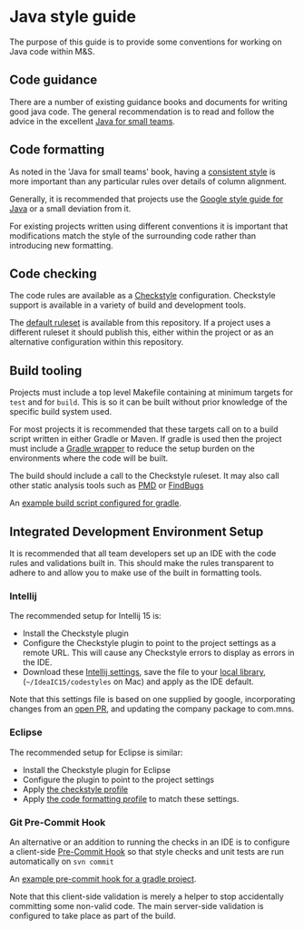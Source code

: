 # Java style guide

The purpose of this guide is to provide some conventions for working on Java
code within M&S.

## Code guidance

There are a number of existing guidance books and documents for writing good
java code. The general recommendation is to read and follow the advice in the
excellent [Java for small
teams](https://www.gitbook.com/book/ncrcoe/java-for-small-teams).

## Code formatting

As noted in the 'Java for small teams' book, having a [consistent
style](https://ncrcoe.gitbooks.io/java-for-small-teams/content/style/100_use_a_consistent_code_layout.html)
is more important than any particular rules over details of column alignment.

Generally, it is recommended that projects use the [Google style guide for
Java](https://google.github.io/styleguide/javaguide.html) or a small deviation
from it.

For existing projects written using different conventions it is important that
modifications match the style of the surrounding code rather than introducing
new formatting.

## Code checking

The code rules are available as a
[Checkstyle](http://checkstyle.sourceforge.net/) configuration. Checkstyle
support is available in a variety of build and development tools.

The [default ruleset](java-checkstyle.xml) is available from this repository. If
a project uses a different ruleset it should publish this, either within the
project or as an alternative configuration within this repository.

## Build tooling

Projects must include a top level Makefile containing at minimum targets for
`test` and for `build`. This is so it can be built without prior knowledge of
the specific build system used.

For most projects it is recommended that these targets call on to a build script
written in  either Gradle or Maven. If gradle is used then the project must
include a [Gradle
wrapper](https://docs.gradle.org/current/userguide/gradle_wrapper.html) to
reduce the setup burden on the environments where the code will be built.

The build should include a call to the Checkstyle ruleset. It may also call
other static analysis tools such as [PMD](https://pmd.github.io/) or
[FindBugs](http://findbugs.sourceforge.net/)

An [example build script configured for gradle](https://gist.github.com/clarkster/e139320867ed3bdf9fb4).

## Integrated Development Environment Setup

It is recommended that all team developers set up an IDE with the
code rules and validations built in. This should make the rules transparent to
adhere to and allow you to make use of the built in formatting tools.

### Intellij

The recommended setup for Intellij 15 is:

* Install the Checkstyle plugin
* Configure the Checkstyle plugin to point to the project settings as a remote
URL. This will cause any Checkstyle errors to display as errors in the IDE.
* Download these
[Intellij settings](java-intellij-config.xml),
save the file to your
[local library](https://www.jetbrains.com/idea/help/project-and-ide-settings.html),
(`~/IdeaIC15/codestyles` on Mac) and apply as the IDE default.

Note that this settings file is based on one supplied by google, incorporating
changes from an [open PR](https://github.com/google/styleguide/pull/96), and
updating the company package to com.mns.

### Eclipse

The recommended setup for Eclipse is similar:

* Install the Checkstyle plugin for Eclipse
* Configure the plugin to point to the project settings
* Apply [the checkstyle profile](java-checkstyle.xml)
* Apply [the code formatting profile](https://github.com/google/styleguide/blob/gh-pages/eclipse-java-google-style.xml) to match these settings.

### Git Pre-Commit Hook

An alternative or an addition to running the checks in an IDE is to configure
a client-side
[Pre-Commit Hook](https://git-scm.com/book/en/v2/Customizing-Git-Git-Hooks) so
that style checks and unit tests are run automatically on `svn commit`

An [example pre-commit hook for a gradle project](https://raw.githubusercontent.com/selesse/git-hooks/master/java/pre-commit-gradle-tests).

Note that this client-side validation is merely a helper to stop accidentally
committing some non-valid code. The main server-side validation is configured
to take place as part of the build.
